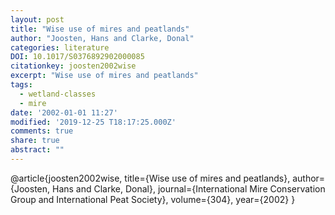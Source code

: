 ```yaml
---
layout: post
title: "Wise use of mires and peatlands"
author: "Joosten, Hans and Clarke, Donal"
categories: literature
DOI: 10.1017/S0376892902000085
citationkey: joosten2002wise
excerpt: "Wise use of mires and peatlands"
tags:
  - wetland-classes
  - mire
date: '2002-01-01 11:27'
modified: '2019-12-25 T18:17:25.000Z'
comments: true
share: true
abstract: ""
---
```


@article{joosten2002wise,
  title={Wise use of mires and peatlands},
  author={Joosten, Hans and Clarke, Donal},
  journal={International Mire Conservation Group and International Peat Society},
  volume={304},
  year={2002}
}
